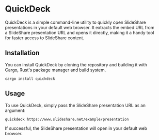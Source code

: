 # QuickDeck

QuickDeck is a simple command-line utility to quickly open SlideShare presentations in your default web browser. It extracts the embed URL from a SlideShare presentation URL and opens it directly, making it a handy tool for faster access to SlideShare content.

## Installation

You can install QuickDeck by cloning the repository and building it with Cargo, Rust's package manager and build system.

```
cargo install quickdeck
```


## Usage
To use QuickDeck, simply pass the SlideShare presentation URL as an argument:


```bash
quickdeck https://www.slideshare.net/example/presentation
```

If successful, the SlideShare presentation will open in your default web browser.

